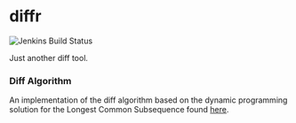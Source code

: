 # diffr
![Jenkins Build Status](https://img.shields.io/jenkins/build?jobUrl=http%3A%2F%2Fpi.anthli.com%3A8080%2Fjob%2Fdiffr%2F)

Just another diff tool.

### Diff Algorithm
An implementation of the diff algorithm based on the dynamic programming
solution for the Longest Common Subsequence found
[here](https://en.wikipedia.org/wiki/Longest_common_subsequence_problem).

